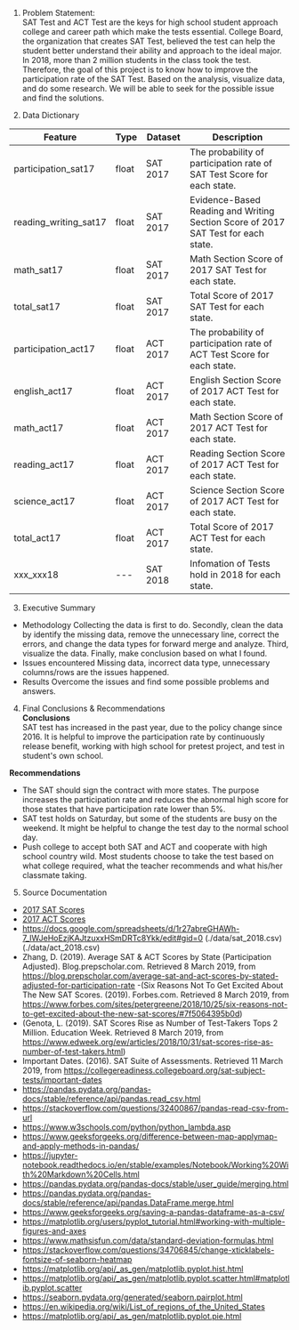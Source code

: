 1. Problem Statement:<br>
SAT Test and ACT Test are the keys for high school student approach college and career path which make the tests essential. College Board, the organization that creates SAT Test, believed the test can help the student better understand their ability and approach to the ideal major. In 2018, more than 2 million students in the class took the test. <br>
Therefore, the goal of this project is to know how to improve the participation rate of the SAT Test. Based on the analysis, visualize data, and do some research. We will be able to seek for the possible issue and find the solutions.   


2. Data Dictionary

|Feature              |Type    |Dataset |Description|
|---------------------|--------|------- |-----------|
|participation_sat17  |float   |SAT 2017|The probability of participation rate of SAT Test Score for each state.|
|reading_writing_sat17|float   |SAT 2017|Evidence-Based Reading and Writing Section Score of 2017 SAT Test for each state.|  
|math_sat17           |float   |SAT 2017|Math Section Score of 2017 SAT Test for each state.|
|total_sat17          |float   |SAT 2017|Total Score of 2017 SAT Test for each state.|
|participation_act17  |float   |ACT 2017|The probability of participation rate of ACT Test Score for each state.|
|english_act17        |float   |ACT 2017|English Section Score of 2017 ACT Test for each state.|
|math_act17           |float   |ACT 2017|Math Section Score of 2017 ACT Test for each state.|
|reading_act17        |float   |ACT 2017|Reading Section Score of 2017 ACT Test for each state.|
|science_act17        |float   |ACT 2017|Science Section Score of 2017 ACT Test for each state.|
|total_act17          |float   |ACT 2017|Total Score of 2017 ACT Test for each state.|
|xxx_xxx18            |---     |SAT 2018|Infomation of Tests hold in 2018 for each state.|

3. Executive Summary <br>
- Methodology
    Collecting the data is first to do. Secondly, clean the data by identify the missing data, remove the unnecessary line, correct the errors, and change the data types for forward merge and analyze. Third, visualize the data. Finally, make conclusion based on what I found.  
- Issues encountered
    Missing data, incorrect data type, unnecessary columns/rows are the issues happened.  
- Results
    Overcome the issues and find some possible problems and answers. 
    
4. Final Conclusions & Recommendations<br>
**Conclusions**<br>
SAT test has increased in the past year, due to the policy change since 2016. It is helpful to improve the participation rate by continuously release benefit, working with high school for pretest project, and test in student's own school.     

**Recommendations**<br>
- The SAT should sign the contract with more states. The purpose increases the participation rate and reduces the abnormal high score for those states that have participation rate lower than 5%. 
- SAT test holds on Saturday, but some of the students are busy on the weekend. It might be helpful to change the test day to the normal school day.
- Push college to accept both SAT and ACT and cooperate with high school country wild. Most students choose to take the test based on what college required, what the teacher recommends and what his/her classmate taking. 

5. Source Documentation

- [2017 SAT Scores](./data/sat_2017.csv)
- [2017 ACT Scores](./data/act_2017.csv)
- https://docs.google.com/spreadsheets/d/1r27abreGHAWh-7_IWJeHoEzjKAJtzuxxHSmDRTc8Ykk/edit#gid=0
(./data/sat_2018.csv)  (./data/act_2018.csv)
- Zhang, D. (2019). Average SAT & ACT Scores by State (Participation Adjusted). Blog.prepscholar.com. Retrieved 8 March 2019, from https://blog.prepscholar.com/average-sat-and-act-scores-by-stated-adjusted-for-participation-rate
-(Six Reasons Not To Get Excited About The New SAT Scores. (2019). Forbes.com. Retrieved 8 March 2019, from https://www.forbes.com/sites/petergreene/2018/10/25/six-reasons-not-to-get-excited-about-the-new-sat-scores/#7f5064395b0d)
- (Genota, L. (2019). SAT Scores Rise as Number of Test-Takers Tops 2 Million. Education Week. Retrieved 8 March 2019, from https://www.edweek.org/ew/articles/2018/10/31/sat-scores-rise-as-number-of-test-takers.html)
- Important Dates. (2016). SAT Suite of Assessments. Retrieved 11 March 2019, from https://collegereadiness.collegeboard.org/sat-subject-tests/important-dates 
- https://pandas.pydata.org/pandas-docs/stable/reference/api/pandas.read_csv.html
- https://stackoverflow.com/questions/32400867/pandas-read-csv-from-url
- https://www.w3schools.com/python/python_lambda.asp
- https://www.geeksforgeeks.org/difference-between-map-applymap-and-apply-methods-in-pandas/
- https://jupyter-notebook.readthedocs.io/en/stable/examples/Notebook/Working%20With%20Markdown%20Cells.html
- https://pandas.pydata.org/pandas-docs/stable/user_guide/merging.html
- https://pandas.pydata.org/pandas-docs/stable/reference/api/pandas.DataFrame.merge.html
- https://www.geeksforgeeks.org/saving-a-pandas-dataframe-as-a-csv/
- https://matplotlib.org/users/pyplot_tutorial.html#working-with-multiple-figures-and-axes
- https://www.mathsisfun.com/data/standard-deviation-formulas.html
- https://stackoverflow.com/questions/34706845/change-xticklabels-fontsize-of-seaborn-heatmap
- https://matplotlib.org/api/_as_gen/matplotlib.pyplot.hist.html
- https://matplotlib.org/api/_as_gen/matplotlib.pyplot.scatter.html#matplotlib.pyplot.scatter
- https://seaborn.pydata.org/generated/seaborn.pairplot.html
- https://en.wikipedia.org/wiki/List_of_regions_of_the_United_States
- https://matplotlib.org/api/_as_gen/matplotlib.pyplot.pie.html